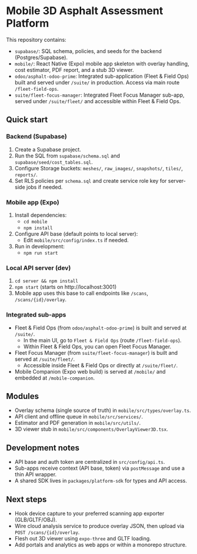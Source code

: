# Mobile 3D Asphalt Assessment Platform

This repository contains:

- `supabase/`: SQL schema, policies, and seeds for the backend (Postgres/Supabase).
- `mobile/`: React Native (Expo) mobile app skeleton with overlay handling, cost estimator, PDF report, and a stub 3D viewer.
- `odoo/asphalt-odoo-prime`: Integrated sub-application (Fleet & Field Ops) built and served under `/suite/` in production. Access via main route `/fleet-field-ops`.
- `suite/fleet-focus-manager`: Integrated Fleet Focus Manager sub-app, served under `/suite/fleet/` and accessible within Fleet & Field Ops.

## Quick start

### Backend (Supabase)

1. Create a Supabase project.
2. Run the SQL from `supabase/schema.sql` and `supabase/seed/cost_tables.sql`.
3. Configure Storage buckets: `meshes/`, `raw_images/`, `snapshots/`, `tiles/`, `reports/`.
4. Set RLS policies per `schema.sql` and create service role key for server-side jobs if needed.

### Mobile app (Expo)

1. Install dependencies:
   - `cd mobile`
   - `npm install`
2. Configure API base (default points to local server):
   - Edit `mobile/src/config/index.ts` if needed.
3. Run in development:
   - `npm run start`

### Local API server (dev)

1. `cd server && npm install`
2. `npm start` (starts on http://localhost:3001)
3. Mobile app uses this base to call endpoints like `/scans`, `/scans/{id}/overlay`.

### Integrated sub-apps

- Fleet & Field Ops (from `odoo/asphalt-odoo-prime`) is built and served at `/suite/`.
  - In the main UI, go to `Fleet & Field Ops` (route `/fleet-field-ops`).
  - Within Fleet & Field Ops, you can open Fleet Focus Manager.
- Fleet Focus Manager (from `suite/fleet-focus-manager`) is built and served at `/suite/fleet/`.
  - Accessible inside Fleet & Field Ops or directly at `/suite/fleet/`.
- Mobile Companion (Expo web build) is served at `/mobile/` and embedded at `/mobile-companion`.

## Modules

- Overlay schema (single source of truth) in `mobile/src/types/overlay.ts`.
- API client and offline queue in `mobile/src/services/`.
- Estimator and PDF generation in `mobile/src/utils/`.
- 3D viewer stub in `mobile/src/components/OverlayViewer3D.tsx`.

## Development notes

- API base and auth token are centralized in `src/config/api.ts`.
- Sub-apps receive context (API base, token) via `postMessage` and use a thin API wrapper.
- A shared SDK lives in `packages/platform-sdk` for types and API access.

## Next steps

- Hook device capture to your preferred scanning app exporter (GLB/GLTF/OBJ).
- Wire cloud analysis service to produce overlay JSON, then upload via `POST /scans/{id}/overlay`.
- Flesh out 3D viewer using `expo-three` and GLTF loading.
- Add portals and analytics as web apps or within a monorepo structure.
